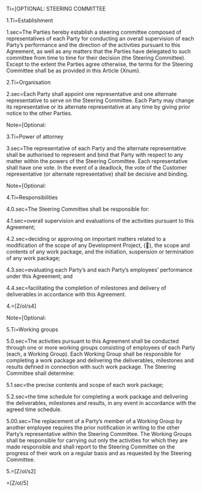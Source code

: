 Ti=[OPTIONAL: STEERING COMMITTEE

1.Ti=Establishment

1.sec=The Parties hereby establish a steering committee composed of representatives of each Party for conducting an overall supervision of each Party’s performance and the direction of the activities pursuant to this Agreement, as well as any matters that the Parties have delegated to such committee from time to time for their decision (the Steering Committee). Except to the extent the Parties agree otherwise, the terms for the Steering Committee shall be as provided in this Article {Xnum}.

2.Ti=Organisation

2.sec=Each Party shall appoint one representative and one alternate representative to serve on the Steering Committee. Each Party may change its representative or its alternate representative at any time by giving prior notice to the other Parties.

Note=[Optional: 

3.Ti=Power of attorney

3.sec=The representative of each Party and the alternate representative shall be authorised to represent and bind that Party with respect to any matter within the powers of the Steering Committee. Each representative shall have one vote. In the event of a deadlock, the vote of the Customer representative (or alternate representative) shall be decisive and binding.

Note=[Optional: 

4.Ti=Responsibilities

4.0.sec=The Steering Committee shall be responsible for:

4.1.sec=overall supervision and evaluations of the activities pursuant to this Agreement;

4.2.sec=deciding or approving on important matters related to a modification of the scope of any Development Project, {}, the scope and contents of any work package, and the initiation, suspension or termination of any work package;

4.3.sec=evaluating each Party’s and each Party’s employees’ performance under this Agreement; and

4.4.sec=facilitating the completion of milestones and delivery of deliverables in accordance with this Agreement.

4.=[Z/ol/s4]

Note=[Optional: 

5.Ti=Working groups

5.0.sec=The activities pursuant to this Agreement shall be conducted through one or more working groups consisting of employees of each Party (each, a Working Group). Each Working Group shall be responsible for completing a work package and delivering the deliverables, milestones and results defined in connection with such work package. The Steering Committee shall determine:

5.1.sec=the precise contents and scope of each work package;

5.2.sec=the time schedule for completing a work package and delivering the deliverables, milestones and results, in any event in accordance with the agreed time schedule.

5.00.sec=The replacement of a Party’s member of a Working Group by another employee requires the prior notification in writing to the other Party’s representative within the Steering Committee. The Working Groups shall be responsible for carrying out only the activities for which they are made responsible and shall report to the Steering Committee on the progress of their work on a regular basis and as requested by the Steering Committee.

5.=[Z/ol/s2]


=[Z/ol/5]
